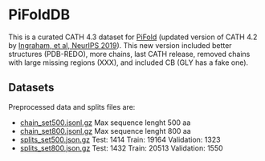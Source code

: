 # PiFoldDB

This is a curated CATH 4.3 dataset for [PiFold](https://github.com/A4Bio/PiFold) (updated version of CATH 4.2 by [Ingraham, et al, NeurIPS 2019](https://github.com/jingraham/neurips19-graph-protein-design)).
This new version included better structures (PDB-REDO), more chains, last CATH release, removed chains with large missing regions (XXX), and included CB (GLY has a fake one). 

## Datasets

Preprocessed data and splits files are:

- [chain_set500.jsonl.gz](chain_set500.jsonl.gz)   Max sequence lenght 500 aa
- [chain_set800.jsonl.gz](chain_set800.jsonl.gz)   Max sequence lenght 800 aa
- [splits_set500.json.gz](splits_set500.json.gz)   Test: 1414 Train: 19164 Validation: 1323
- [splits_set800.json.gz](splits_set800.json.gz)   Test: 1432 Train: 20513 Validation: 1550


